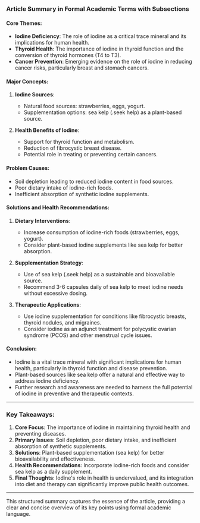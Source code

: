 ### Article Summary in Formal Academic Terms with Subsections

#### Core Themes:
- **Iodine Deficiency**: The role of iodine as a critical trace mineral and its implications for human health.
- **Thyroid Health**: The importance of iodine in thyroid function and the conversion of thyroid hormones (T4 to T3).
- **Cancer Prevention**: Emerging evidence on the role of iodine in reducing cancer risks, particularly breast and stomach cancers.

#### Major Concepts:
1. **Iodine Sources**:
   - Natural food sources: strawberries, eggs, yogurt.
   - Supplementation options: sea kelp (.seek help) as a plant-based source.
   
2. **Health Benefits of Iodine**:
   - Support for thyroid function and metabolism.
   - Reduction of fibrocystic breast disease.
   - Potential role in treating or preventing certain cancers.

#### Problem Causes:
- Soil depletion leading to reduced iodine content in food sources.
- Poor dietary intake of iodine-rich foods.
- Inefficient absorption of synthetic iodine supplements.

#### Solutions and Health Recommendations:
1. **Dietary Interventions**:
   - Increase consumption of iodine-rich foods (strawberries, eggs, yogurt).
   - Consider plant-based iodine supplements like sea kelp for better absorption.

2. **Supplementation Strategy**:
   - Use of sea kelp (.seek help) as a sustainable and bioavailable source.
   - Recommend 3-6 capsules daily of sea kelp to meet iodine needs without excessive dosing.

3. **Therapeutic Applications**:
   - Use iodine supplementation for conditions like fibrocystic breasts, thyroid nodules, and migraines.
   - Consider iodine as an adjunct treatment for polycystic ovarian syndrome (PCOS) and other menstrual cycle issues.

#### Conclusion:
- Iodine is a vital trace mineral with significant implications for human health, particularly in thyroid function and disease prevention.
- Plant-based sources like sea kelp offer a natural and effective way to address iodine deficiency.
- Further research and awareness are needed to harness the full potential of iodine in preventive and therapeutic contexts.

---

### Key Takeaways:
1. **Core Focus**: The importance of iodine in maintaining thyroid health and preventing diseases.
2. **Primary Issues**: Soil depletion, poor dietary intake, and inefficient absorption of synthetic supplements.
3. **Solutions**: Plant-based supplementation (sea kelp) for better bioavailability and effectiveness.
4. **Health Recommendations**: Incorporate iodine-rich foods and consider sea kelp as a daily supplement.
5. **Final Thoughts**: Iodine's role in health is undervalued, and its integration into diet and therapy can significantly improve public health outcomes.

---

This structured summary captures the essence of the article, providing a clear and concise overview of its key points using formal academic language.